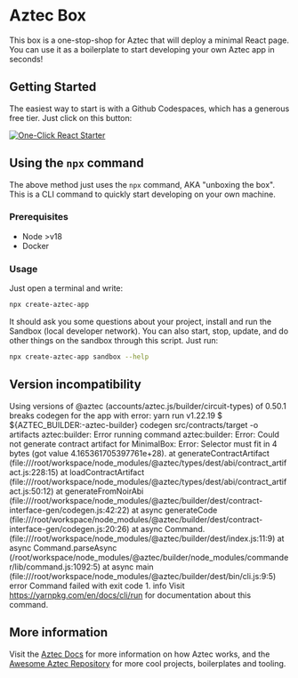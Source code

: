 # Aztec Box

This box is a one-stop-shop for Aztec that will deploy a minimal React page. You can use it as a boilerplate to start developing your own Aztec app in seconds!

## Getting Started

The easiest way to start is with a Github Codespaces, which has a generous free tier. Just click on this button:

[![One-Click React Starter](.devcontainer/assets/react_cta_badge.svg)](https://codespaces.new/AztecProtocol/aztec-packages?devcontainer_path=.devcontainer%2Freact%2Fdevcontainer.json)

## Using the `npx` command

The above method just uses the `npx` command, AKA "unboxing the box". This is a CLI command to quickly start developing on your own machine.

### Prerequisites

- Node >v18
- Docker

### Usage

Just open a terminal and write:

```bash
npx create-aztec-app
```

It should ask you some questions about your project, install and run the Sandbox (local developer network). You can also start, stop, update, and do other things on the sandbox through this script. Just run:

```bash
npx create-aztec-app sandbox --help
```
## Version incompatibility
Using versions of @aztec (accounts/aztec.js/builder/circuit-types) of 0.50.1 breaks codegen for the app with error:
yarn run v1.22.19
$ ${AZTEC_BUILDER:-aztec-builder} codegen src/contracts/target -o artifacts
aztec:builder: Error running command
aztec:builder: Error: Could not generate contract artifact for MinimalBox: Error: Selector must fit in 4 bytes (got value 4.165361705397761e+28).
    at generateContractArtifact (file:///root/workspace/node_modules/@aztec/types/dest/abi/contract_artifact.js:228:15)
    at loadContractArtifact (file:///root/workspace/node_modules/@aztec/types/dest/abi/contract_artifact.js:50:12)
    at generateFromNoirAbi (file:///root/workspace/node_modules/@aztec/builder/dest/contract-interface-gen/codegen.js:42:22)
    at async generateCode (file:///root/workspace/node_modules/@aztec/builder/dest/contract-interface-gen/codegen.js:20:26)
    at async Command.<anonymous> (file:///root/workspace/node_modules/@aztec/builder/dest/index.js:11:9)
    at async Command.parseAsync (/root/workspace/node_modules/@aztec/builder/node_modules/commander/lib/command.js:1092:5)
    at async main (file:///root/workspace/node_modules/@aztec/builder/dest/bin/cli.js:9:5)
error Command failed with exit code 1.
info Visit https://yarnpkg.com/en/docs/cli/run for documentation about this command.


## More information

Visit the [Aztec Docs](https://docs.aztec.network) for more information on how Aztec works, and the [Awesome Aztec Repository](https://github.com/AztecProtocol/awesome-aztec) for more cool projects, boilerplates and tooling.
